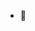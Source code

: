 - 🐐 

<!---
IronByron/IronByron is a ✨ special ✨ repository because its `README.md` (this file) appears on your GitHub profile.
You can click the Preview link to take a look at your changes.
--->
